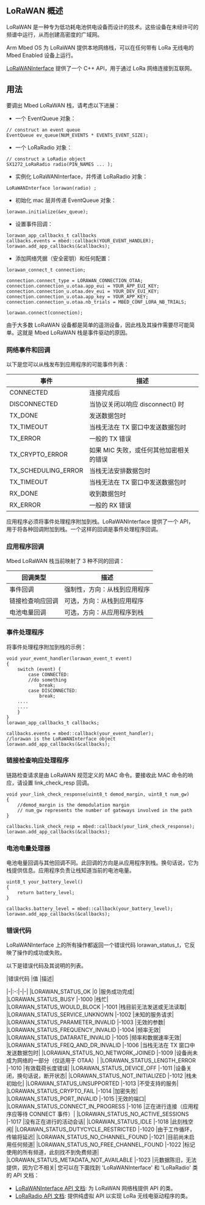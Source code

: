 ## LoRaWAN 概述
LoRaWAN 是一种专为低功耗电池供电设备而设计的技术。这些设备在未经许可的频谱中运行，从而创建高密度的广域网。

Arm Mbed OS 为 LoRaWAN 提供本地网络栈，可以在任何带有 LoRa 无线电的 Mbed Enabled 设备上运行。

[LoRaWANInterface](https://os.mbed.com/docs/v5.9/reference/lorawan-api.html) 提供了一个 C++ API，用于通过 LoRa 网络连接到互联网。

## 用法
要调出 Mbed LoRaWAN 栈，请考虑以下进展：

+ 一个 EventQueue 对象：
```
// construct an event queue
EventQueue ev_queue(NUM_EVENTS * EVENTS_EVENT_SIZE);
```
+ 一个 LoRaRadio 对象：
```
// construct a LoRadio object
SX1272_LoRaRadio radio(PIN_NAMES ... );
```
+ 实例化 LoRaWANInterface，并传递 LoRaRadio 对象：
```
LoRaWANInterface lorawan(radio) ;
```
+ 初始化 mac 层并传递 EventQueue 对象：
```
lorawan.initialize(&ev_queue);
```
+ 设置事件回调：
```
lorawan_app_callbacks_t callbacks
callbacks.events = mbed::callback(YOUR_EVENT_HANDLER);
lorawan.add_app_callbacks(&callbacks);
```
+ 添加网络凭据（安全密钥）和任何配置：
```
lorawan_connect_t connection;
 
connection.connect_type = LORAWAN_CONNECTION_OTAA;
connection.connection_u.otaa.app_eui = YOUR_APP_EUI_KEY;
connection.connection_u.otaa.dev_eui = YOUR_DEV_EUI_KEY;
connection.connection_u.otaa.app_key = YOUR_APP_KEY;
connection.connection_u.otaa.nb_trials = MBED_CONF_LORA_NB_TRIALS;
 
lorawan.connect(connection);
```
由于大多数 LoRaWAN 设备都是简单的遥测设备，因此栈及其操作需要尽可能简单。这就是 Mbed LoRaWAN 栈是事件驱动的原因。

### 网络事件和回调

以下是您可以从栈发布到应用程序的可能事件列表：

|事件	|描述|
|-|-|
|CONNECTED	|连接完成后|
|DISCONNECTED	|当协议关闭以响应 disconnect() 时|
|TX_DONE	|发送数据包时|
|TX_TIMEOUT	|当栈无法在 TX 窗口中发送数据包时|
|TX_ERROR	|一般的 TX 错误|
|TX_CRYPTO_ERROR	|如果 MIC 失败，或任何其他加密相关的错误|
|TX_SCHEDULING_ERROR	|当栈无法安排数据包时|
|TX_TIMEOUT	|当栈无法在 TX 窗口中发送数据包时|
|RX_DONE	|收到数据包时|
|RX_ERROR	|一般的 RX 错误|

应用程序必须将事件处理程序附加到栈。LoRaWANInterface 提供了一个 API，用于将各种回调附加到栈。一个这样的回调是事件处理程序回调。

### 应用程序回调

Mbed LoRaWAN 栈当前映射了 3 种不同的回调：

|回调类型	|描述|
|-|-|
|事件回调	|强制性，方向：从栈到应用程序|
|链接检查响应回调	|可选，方向：从栈到应用程序|
|电池电量回调	|可选，方向：从应用程序到栈|

### 事件处理程序

将事件处理程序附加到栈的示例：

``` 
void your_event_handler(lorawan_event_t event)
{
    switch (event) {
        case CONNECTED:
        //do something
            break;
        case DISCONNECTED:
            break;
	....
	....
    }
}
lorawan_app_callbacks_t callbacks;
 
callbacks.events = mbed::callback(your_event_handler);
//lorawan is the LoRaWANInterface object
lorawan.add_app_callbacks(&callbacks);
```
### 链接检查响应处理程序

链路检查请求是由 LoRaWAN 规范定义的 MAC 命令。要接收此 MAC 命令的响应，请设置 link_check_resp 回调。
```
void your_link_check_response(uint8_t demod_margin, uint8_t num_gw)
{
	//demod_margin is the demodulation margin
	// num_gw represents the number of gateways involved in the path
}
 
callbacks.link_check_resp = mbed::callback(your_link_check_response);
lorawan.add_app_callbacks(&callbacks);
``` 
### 电池电量处理器

电池电量回调与其他回调不同。此回调的方向是从应用程序到栈。换句话说，它为栈提供信息。应用程序负责让栈知道当前的电池电量。
```
uint8_t your_battery_level()
{
	return battery_level;
}
 
callbacks.battery_level = mbed::callback(your_battery_level);
lorawan.add_app_callbacks(&callbacks);
```
### 错误代码

LoRaWANInterface 上的所有操作都返回一个错误代码 lorawan_status_t，它反映了操作的成功或失败。

以下是错误代码及其说明的列表。

|错误代码	|值	|描述|

|-|:-:|-|-|
|LORAWAN_STATUS_OK	|0	|服务成功完成|
|LORAWAN_STATUS_BUSY	|-1000	|栈忙|
|LORAWAN_STATUS_WOULD_BLOCK	|-1001	|栈目前无法发送或无法读取|
|LORAWAN_STATUS_SERVICE_UNKNOWN	|-1002	|未知的服务请求|
|LORAWAN_STATUS_PARAMETER_INVALID	|-1003	|无效的参数|
|LORAWAN_STATUS_FREQUENCY_INVALID	|-1004	|频率无效|
|LORAWAN_STATUS_DATARATE_INVALID	|-1005	|频率和数据速率无效|
|LORAWAN_STATUS_FREQ_AND_DR_INVALID	|-1006	|当栈无法在 TX 窗口中发送数据包时|
|LORAWAN_STATUS_NO_NETWORK_JOINED	|-1009	|设备尚未成为网络的一部分（仅适用于 OTAA）|
|LORAWAN_STATUS_LENGTH_ERROR	|-1010	|有效载荷长度错误|
|LORAWAN_STATUS_DEVICE_OFF	|-1011	|设备关闭，换句话说，断开状态|
|LORAWAN_STATUS_NOT_INITIALIZED	|-1012	|栈未初始化|
|LORAWAN_STATUS_UNSUPPORTED	|-1013	|不受支持的服务|
|LORAWAN_STATUS_CRYPTO_FAIL	|-1014	|加密失败|
|LORAWAN_STATUS_PORT_INVALID	|-1015	|无效的端口|
|LORAWAN_STATUS_CONNECT_IN_PROGRESS	|-1016	|正在进行连接（应用程序应等待 CONNECT 事件）|
|LORAWAN_STATUS_NO_ACTIVE_SESSIONS	|-1017	|没有正在进行的活动会话|
|LORAWAN_STATUS_IDLE	|-1018	|此刻栈空闲|
|LORAWAN_STATUS_DUTYCYCLE_RESTRICTED	|-1020	|由于工作循环，传输将延迟|
|LORAWAN_STATUS_NO_CHANNEL_FOUND	|-1021	|目前尚未启用任何频道|
|LORAWAN_STATUS_NO_FREE_CHANNEL_FOUND	|-1022	|标记使用的所有频道，此刻找不到免费频道|
|LORAWAN_STATUS_METADATA_NOT_AVAILABLE	|-1023	|元数据陈旧，无法提供，因为它不相关|
您可以在下面找到 'LoRaWANInterface' 和 'LoRaRadio' 类的 API 文档：

+ [LoRaWANInterface API 文档](https://os.mbed.com/docs/v5.9/reference/lorawan.html): 为 LoRaWAN 网络栈提供 API 的类。
+ [LoRaRadio API 文档](https://os.mbed.com/docs/v5.9/reference/loraradio-api.html): 提供纯虚拟 API 以实现 LoRa 无线电驱动程序的类。
